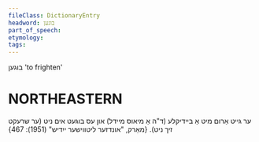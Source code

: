 ```yaml
---
fileClass: DictionaryEntry
headword: בוגען
part_of_speech: 
etymology: 
tags: 
---
```

בוגען
'to frighten'

NORTHEASTERN
==============

ער גייט אַרום מיט אַ ביידיקלע (ד"ה אַ מיאוס מיידל) און עס בוגעט אים ניט (ער שרעקט זיך ניט).
{מאַרק, "אונדזער ליטווישער ייִדיש" (1951): 467}
